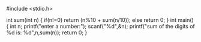 #include <stdio.h>

int sum(int n)
{
    if(n!=0)
        return (n%10 + sum(n/10));
    else
        return 0;
}
int main()
{
    int n;
    printf("enter a number:");
    scanf("%d",&n);
    printf("sum of the digits of %d is: %d",n,sum(n));
    return 0;
}

